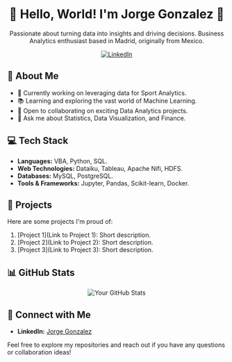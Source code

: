 <h1 align="center">🚀 Hello, World! I'm Jorge Gonzalez 👋</h1>

<p align="center">Passionate about turning data into insights and driving decisions. Business Analytics enthusiast based in Madrid, originally from Mexico.</p>

<p align="center">
  <a href="https://www.linkedin.com/in/jorge-gonzz/" target="_blank">
    <img alt="LinkedIn" src="https://img.shields.io/badge/LinkedIn-Jorge%20Gonzalez-blue?style=flat-square&logo=linkedin">
  </a>
</p>

## 🌱 About Me

- 🔭 Currently working on leveraging data for Sport Analytics.
- 📚 Learning and exploring the vast world of Machine Learning.
- 👯 Open to collaborating on exciting Data Analytics projects.
- 💬 Ask me about Statistics, Data Visualization, and Finance.

## 💻 Tech Stack

- **Languages:** VBA, Python, SQL.
- **Web Technologies:** Dataiku, Tableau, Apache Nifi, HDFS.
- **Databases:** MySQL, PostgreSQL.
- **Tools & Frameworks:** Jupyter, Pandas, Scikit-learn, Docker.

## 🚀 Projects

Here are some projects I'm proud of:

1. [Project 1](Link to Project 1): Short description.
2. [Project 2](Link to Project 2): Short description.
3. [Project 3](Link to Project 3): Short description.

## 📊 GitHub Stats

<p align="center">
  <img src="https://github-readme-stats.vercel.app/api?username=yourusername&show_icons=true&theme=radical" alt="Your GitHub Stats">
</p>

## 🤝 Connect with Me

- **LinkedIn:** [Jorge Gonzalez](https://www.linkedin.com/in/jorge-gonzz/)

Feel free to explore my repositories and reach out if you have any questions or collaboration ideas!
